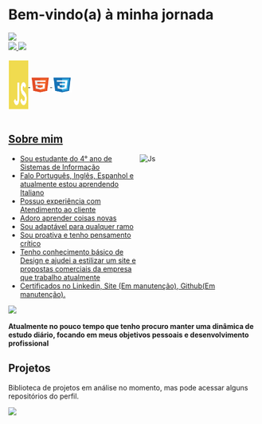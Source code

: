 # Bem-vindo(a) à minha jornada
<img src="https://blogger.googleusercontent.com/img/b/R29vZ2xl/AVvXsEhsIS277lZPNdiyPHma3GSPwSb92B3rr7lTCilzSrf6Z3_AGWUQz5L3dTUpd2XU0-BQAOTXYOOIFr-6BsJct5zBWhihhzoGbcLkPMkWUlnikfZKC6OZ4aVbSnTRwvv1-TRCutpsjGQGN24/s1600/kawaii-cute-fofo-anime-gif+%252813%2529.gif">
 <div>
   <a href="https://github.com/JuHyu4">
   <img height="180em" src="https://github-readme-stats.vercel.app/api?username=JuHyu4&show_icons=true&theme=tokyonight&include_all_commits=true&count_private=true"/>
   <img height="180em" src="https://github-readme-stats.vercel.app/api/top-langs/?username=JuHyu4&layout=compact&langs_count=6&theme=tokyonight"/>
</div>
    
<div style="display: inline_block"><br>
  <img align="center" alt="Js" height="100" width="40" src="https://raw.githubusercontent.com/devicons/devicon/master/icons/javascript/javascript-plain.svg">
  <img align="center" alt="HTML" height="30" width="40" src="https://raw.githubusercontent.com/devicons/devicon/master/icons/html5/html5-original.svg">
  <img align="center" alt="CSS" height="30" width="40" src="https://raw.githubusercontent.com/devicons/devicon/master/icons/css3/css3-original.svg">
</div>
 
<br>

## Sobre mim

  <img align="right" alt="Js" height="240" width="240" src="https://i.pinimg.com/736x/59/b7/1f/59b71f85e3a0b166a25bf1c2109d0af8.jpg">
 
  
- Sou estudante do 4° ano de Sistemas de Informação
- Falo Português, Inglês, Espanhol e atualmente estou aprendendo Italiano
- Possuo experiência com Atendimento ao cliente
- Adoro aprender coisas novas
- Sou adaptável para qualquer ramo
- Sou proativa e tenho pensamento crítico
- Tenho conhecimento básico de Design e ajudei a estilizar um site e propostas comerciais da empresa que trabalho atualmente
- Certificados no Linkedin, Site (Em manutenção), Github(Em manutenção).

 <a href="https://www.linkedin.com/in/julyana-torres-26058523a"><img src="https://img.shields.io/badge/-LinkedIn-%230077B5?style=for-the-badge&logo=linkedin&logoColor=white" target="_blank"></a>

<b> Atualmente no pouco tempo que tenho procuro manter uma dinâmica de estudo diário, focando em meus objetivos pessoais e desenvolvimento profissional</b>


## Projetos

Biblioteca de projetos em análise no momento, mas pode acessar alguns repositórios do perfil.

 <img src="https://i.pinimg.com/originals/0b/5c/c0/0b5cc024841accd9a31a7b2daeb0e57b.gif">
